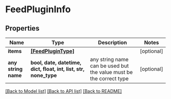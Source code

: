 # FeedPluginInfo


## Properties
Name | Type | Description | Notes
------------ | ------------- | ------------- | -------------
**items** | [**[FeedPluginType]**](FeedPluginType.md) |  | [optional] 
**any string name** | **bool, date, datetime, dict, float, int, list, str, none_type** | any string name can be used but the value must be the correct type | [optional]

[[Back to Model list]](../README.md#documentation-for-models) [[Back to API list]](../README.md#documentation-for-api-endpoints) [[Back to README]](../README.md)


